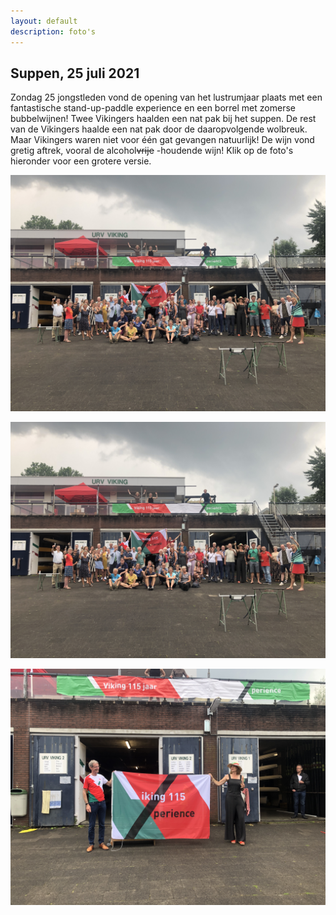 ```yaml
---
layout: default
description: foto's
---
```


## Suppen, 25 juli 2021

Zondag 25 jongstleden vond de opening van het lustrumjaar plaats met een fantastische stand-up-paddle experience en een borrel met zomerse bubbelwijnen! Twee Vikingers haalden een nat pak bij het suppen. De rest van de Vikingers haalde een nat pak door de daaropvolgende wolbreuk. Maar Vikingers waren niet voor één gat gevangen natuurlijk! De wijn vond gretig aftrek, vooral de alcohol~~vrije~~ -houdende wijn! Klik op de foto's hieronder voor een grotere versie.

[![](lustrum_25juli_groepsfoto.JPG)](lustrum_25juli_groepsfoto.JPG)

![plaatjes 25 juli](lustrum_25juli_groepsfoto.JPG)

![plaatjes 25 juli](lustrum_25juli_steven_nieske.JPG)








